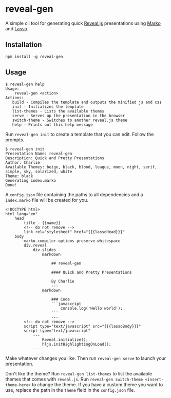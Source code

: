 # reveal-gen

A simple cli tool for generating quick [Reveal.js](https://github.com/hakimel/reveal.js) presentations using [Marko](https://github.com/marko-js/marko) and [Lasso](https://github.com/lasso-js/lasso).

## Installation

```
npm install -g reveal-gen
```

## Usage

```
$ reveal-gen help
Usage:
    reveal-gen <action>
Actions:
   build - Compiles the template and outputs the minified js and css
   init - Initializes the template
   list-themes - Lists the available themes
   serve - Serves up the presentation in the browser
   switch-theme - Switches to another reveal.js theme
   help - Prints out this help message
```

Run `reveal-gen init` to create a template that you can edit. Follow the prompts.

```
$ reveal-gen init
Presentation Name: reveal-gen
Description: Quick and Pretty Presentations
Author: Charlie
Available Themes: beige, black, blood, league, moon, night, serif, simple, sky, solarized, white
Theme: black
Generating index.marko
Done!
```

A `config.json` file containing the paths to all dependencies and a `index.marko` file will be created for you.
````
<!DOCTYPE html>
html lang="en"
    head
        title - {{name}}
        <!-- do not remove -->
        link rel="stylesheet" href="{{{lassoHead}}}"
    body
        marko-compiler-options preserve-whitespace
        div.reveal
            div.slides
                markdown
                    ---
                    ## reveal-gen

                    #### Quick and Pretty Presentations

                    By Charlie
                    ---
                markdown
                    ---
                    ### Code
                    ```javascript
                        console.log('Hello world');
                    ```
                    ---
        <!-- do not remove -->
        script type="text/javascript" src="{{{lassoBody}}}"
        script type="text/javascript"
            ---
                Reveal.initialize();
                hljs.initHighlightingOnLoad();
            ---
````

Make whatever changes you like. Then run `reveal-gen serve` to launch your presentation.

Don't like the theme? Run `reveal-gen list-themes` to list the available themes that comes with `reveal.js`. Run `reveal-gen switch-theme <insert-theme-here>` to change the theme. If you have a custom theme you want to use, replace the path in the `theme` field in the `config.json` file.
